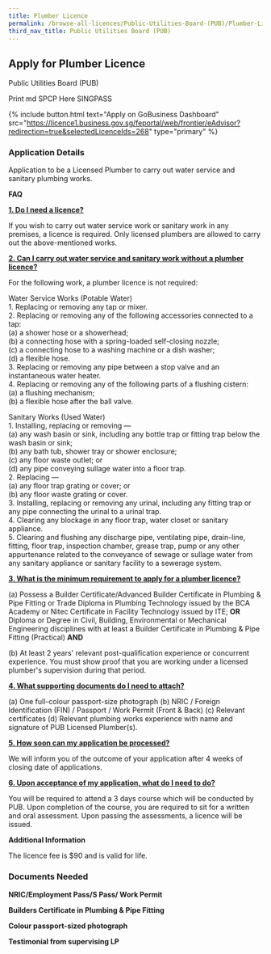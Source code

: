 ```yaml
---
title: Plumber Licence
permalink: /browse-all-licences/Public-Utilities-Board-(PUB)/Plumber-Licence
third_nav_title: Public Utilities Board (PUB)
---
```


## Apply for Plumber Licence

Public Utilities Board (PUB)

Print md SPCP Here SINGPASS

{% include button.html text="Apply on GoBusiness Dashboard" src="https://licence1.business.gov.sg/feportal/web/frontier/eAdvisor?redirection=true&selectedLicenceIds=268" type="primary" %}

### Application Details

<p>Application to be a Licensed Plumber to carry out water service and sanitary plumbing works.</p>
<p><strong>FAQ</strong></p>
<p><strong><u>1. Do I need a licence?</u></strong></p>
<p>If you wish to carry out water service work or sanitary work in any premises, a licence is required. Only licensed plumbers are allowed to carry out the above-mentioned works.</p>
<p><strong><u>2. Can I carry out water service and sanitary work without a plumber licence?</u></strong></p>
<p>For the following work, a plumber licence is not required:</p>
<p>Water Service Works (Potable Water)<br />1. Replacing or removing any tap or mixer.<br />2. Replacing or removing any of the following accessories connected to a tap:<br />(a) a shower hose or a showerhead;<br />(b) a connecting hose with a spring-loaded self-closing nozzle;<br />(c) a connecting hose to a washing machine or a dish washer;<br />(d) a flexible hose.<br />3. Replacing or removing any pipe between a stop valve and an instantaneous water heater.<br />4. Replacing or removing any of the following parts of a flushing cistern:<br />(a) a flushing mechanism;<br />(b) a flexible hose after the ball valve.</p>
<p>Sanitary Works (Used Water)<br />1. Installing, replacing or removing &mdash;<br />(a) any wash basin or sink, including any bottle trap or fitting trap below the wash basin or sink;<br />(b) any bath tub, shower tray or shower enclosure;<br />(c) any floor waste outlet; or<br />(d) any pipe conveying sullage water into a floor trap.<br />2. Replacing &mdash;<br />(a) any floor trap grating or cover; or<br />(b) any floor waste grating or cover.<br />3. Installing, replacing or removing any urinal, including any fitting trap or any pipe connecting the urinal to a urinal trap.<br />4. Clearing any blockage in any floor trap, water closet or sanitary appliance.<br />5. Clearing and flushing any discharge pipe, ventilating pipe, drain-line, fitting, floor trap, inspection chamber, grease trap, pump or any other appurtenance related to the conveyance of sewage or sullage water from any sanitary appliance or sanitary facility to a sewerage system.</p>
<p><strong><u>3. What is the minimum requirement to apply for a plumber licence?</u></strong></p>
<p>(a) Possess a Builder Certificate/Advanced Builder Certificate&nbsp;in Plumbing &amp; Pipe Fitting or Trade Diploma in Plumbing Technology issued by the BCA Academy or Nitec Certificate in Facility Technology issued by ITE;&nbsp;<strong>OR</strong>&nbsp;<br />Diploma or Degree in Civil, Building, Environmental or Mechanical Engineering disciplines with at least a Builder Certificate in Plumbing &amp; Pipe Fitting (Practical)&nbsp;<strong>AND</strong></p>
<p>(b) At least 2 years' relevant post-qualification experience or concurrent experience. You must show proof that you are working under a licensed plumber's supervision during that period.</p>
<p><strong><u>4. What supporting documents do I need to attach?</u></strong></p>
<p>(a) One full-colour passport-size photograph (b) NRIC / Foreign Identification (FIN) / Passport / Work Permit (Front &amp; Back) (c) Relevant certificates (d) Relevant plumbing works experience with name and signature of PUB Licensed Plumber(s).</p>
<p><strong><u>5. How soon can my application be processed?</u></strong></p>
<p>We will inform you of the outcome of your application after 4&nbsp;weeks of closing date of applications.</p>
<p><strong><u>6. Upon acceptance of my application, what do I need to do?</u></strong></p>
<p>You will be required to attend a 3 days course which will be conducted by PUB. Upon completion of the course, you are required to sit for a written and oral assessment. Upon passing the assessments, a licence will be issued.</p>

**Additional Information**

<p>The licence fee is $90 and is valid for life.</p>

### Documents Needed

<p><strong>NRIC/Employment Pass/S Pass/ Work Permit</strong></p>
<p><strong>Builders Certificate in Plumbing &amp; Pipe Fitting</strong></p>
<p><strong>Colour passport-sized photograph</strong></p>
<p><strong>Testimonial from supervising LP</strong></p>


